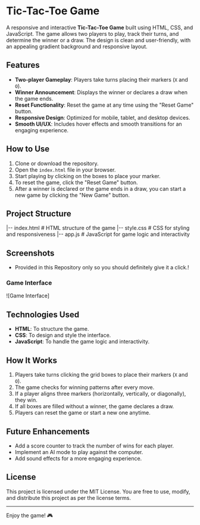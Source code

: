 # Tic-Tac-Toe Game

A responsive and interactive **Tic-Tac-Toe Game** built using HTML, CSS, and JavaScript. The game allows two players to play, track their turns, and determine the winner or a draw. The design is clean and user-friendly, with an appealing gradient background and responsive layout.

## Features

- **Two-player Gameplay**: Players take turns placing their markers (`X` and `O`).
- **Winner Announcement**: Displays the winner or declares a draw when the game ends.
- **Reset Functionality**: Reset the game at any time using the "Reset Game" button.
- **Responsive Design**: Optimized for mobile, tablet, and desktop devices.
- **Smooth UI/UX**: Includes hover effects and smooth transitions for an engaging experience.

## How to Use

1. Clone or download the repository.
2. Open the `index.html` file in your browser.
3. Start playing by clicking on the boxes to place your marker.
4. To reset the game, click the "Reset Game" button.
5. After a winner is declared or the game ends in a draw, you can start a new game by clicking the "New Game" button.

## Project Structure

|-- index.html # HTML structure of the game 
|-- style.css # CSS for styling and responsiveness 
|-- app.js # JavaScript for game logic and interactivity


## Screenshots

- Provided in this Repository only so you should definitely give it a click.!

### Game Interface
![Game Interface]

## Technologies Used

- **HTML**: To structure the game.
- **CSS**: To design and style the interface.
- **JavaScript**: To handle the game logic and interactivity.

## How It Works

1. Players take turns clicking the grid boxes to place their markers (`X` and `O`).
2. The game checks for winning patterns after every move.
3. If a player aligns three markers (horizontally, vertically, or diagonally), they win.
4. If all boxes are filled without a winner, the game declares a draw.
5. Players can reset the game or start a new one anytime.

## Future Enhancements

- Add a score counter to track the number of wins for each player.
- Implement an AI mode to play against the computer.
- Add sound effects for a more engaging experience.

## License

This project is licensed under the MIT License. You are free to use, modify, and distribute this project as per the license terms.

---

Enjoy the game! 🎮
